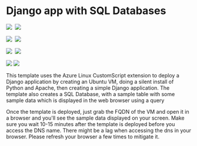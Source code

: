 # Django app with SQL Databases

<IMG SRC="https://azbotstorage.blob.core.windows.net/badges/sqldb-django-on-ubuntu/PublicLastTestDate.svg" />&nbsp;
<IMG SRC="https://azbotstorage.blob.core.windows.net/badges/sqldb-django-on-ubuntu/PublicDeployment.svg" />&nbsp;

<IMG SRC="https://azbotstorage.blob.core.windows.net/badges/sqldb-django-on-ubuntu/FairfaxLastTestDate.svg" />&nbsp;
<IMG SRC="https://azbotstorage.blob.core.windows.net/badges/sqldb-django-on-ubuntu/FairfaxDeployment.svg" />&nbsp;

<IMG SRC="https://azbotstorage.blob.core.windows.net/badges/sqldb-django-on-ubuntu/BestPracticeResult.svg" />&nbsp;
<IMG SRC="https://azbotstorage.blob.core.windows.net/badges/sqldb-django-on-ubuntu/CredScanResult.svg" />&nbsp;

<a href="https://portal.azure.com/#create/Microsoft.Template/uri/https%3A%2F%2Fraw.githubusercontent.com%2FAzure%2Fazure-quickstart-templates%2Fmaster%2Fsqldb-django-on-ubuntu%2Fazuredeploy.json" target="_blank"><img src="http://azuredeploy.net/deploybutton.png"/></a>
<a href="http://armviz.io/#/?load=https%3A%2F%2Fraw.githubusercontent.com%2FAzure%2Fazure-quickstart-templates%2Fmaster%2Fsqldb-django-on-ubuntu%2Fazuredeploy.json" target="_blank">
    <img src="http://armviz.io/visualizebutton.png"/>
</a>

This template uses the Azure Linux CustomScript extension to deploy a Django application by creating an Ubuntu VM, doing a silent install of Python and Apache, then creating a simple Django application. The template also creates a SQL Database, with a sample table with some sample data which is displayed in the web browser using a query

Once the template is deployed, just grab the FQDN of the VM and open it in a browser and you'll see the sample data displayed on your screen. Make sure you wait 10-15 minutes after the template is deployed before you access the DNS name. There might be a lag when accessing the dns in your browser. Please refresh your browser a few times to mitigate it.
